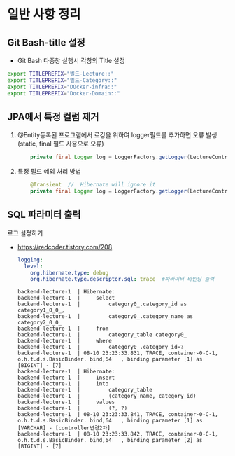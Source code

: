 #  일반 사항 정리

## Git Bash-title 설정

- Git Bash 다중창 실행시 각창의 Title 설정
```Bash
export TITLEPREFIX="빌드-Lecture::"
export TITLEPREFIX="빌드-Category::"
export TITLEPREFIX="DOcker-infra::"
export TITLEPREFIX="Docker-Domain::"

```
## JPA에서 특정 컬럼 제거
1. @Entity등록된 프로그램에서 로깅을 위하여 logger필드를 추가하면 오류 발생(static, final 필드 사용으로 오류)
    ```java
        private final Logger log = LoggerFactory.getLogger(LectureController.class);
    ```

2. 특정 필드 예외 처리 방법
    ```java
        @Transient  //  Hibernate will ignore it
        private final Logger log = LoggerFactory.getLogger(LectureController.class);
    ```
## SQL 파라미터 출력
로그 설정하기
- https://redcoder.tistory.com/208
  ```yml
  logging:
    level:
      org.hibernate.type: debug
      org.hibernate.type.descriptor.sql: trace  #파라미터 바인딩 출력
  ```
  ```console
  backend-lecture-1  | Hibernate:
  backend-lecture-1  |     select
  backend-lecture-1  |         category0_.category_id as category1_0_0_,
  backend-lecture-1  |         category0_.category_name as category2_0_0_
  backend-lecture-1  |     from
  backend-lecture-1  |         category_table category0_
  backend-lecture-1  |     where
  backend-lecture-1  |         category0_.category_id=?
  backend-lecture-1  | 08-10 23:23:33.831, TRACE, container-0-C-1, o.h.t.d.s.BasicBinder. bind,64   , binding parameter [1] as [BIGINT] - [7]
  backend-lecture-1  | Hibernate:
  backend-lecture-1  |     insert
  backend-lecture-1  |     into
  backend-lecture-1  |         category_table
  backend-lecture-1  |         (category_name, category_id)
  backend-lecture-1  |     values
  backend-lecture-1  |         (?, ?)
  backend-lecture-1  | 08-10 23:23:33.841, TRACE, container-0-C-1, o.h.t.d.s.BasicBinder. bind,64   , binding parameter [1] as [VARCHAR] - [controller변경2차]
  backend-lecture-1  | 08-10 23:23:33.842, TRACE, container-0-C-1, o.h.t.d.s.BasicBinder. bind,64   , binding parameter [2] as [BIGINT] - [7]
  ```
